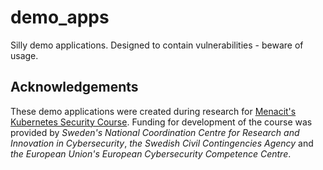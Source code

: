 # demo\_apps
Silly demo applications. Designed to contain vulnerabilities - beware of usage.


## Acknowledgements
These demo applications were created during research for
[Menacit's Kubernetes Security Course](https://github.com/menacit/kubernetes_security_course).
Funding for development of the course was provided by _Sweden's National Coordination Centre for
Research and Innovation in Cybersecurity_, _the Swedish Civil Contingencies Agency_ and
_the European Union's European Cybersecurity Competence Centre_.

